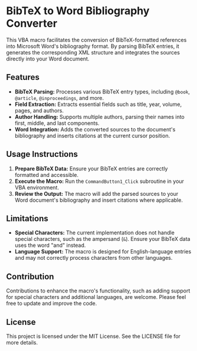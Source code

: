 # BibTeX to Word Bibliography Converter

This VBA macro facilitates the conversion of BibTeX-formatted references into Microsoft Word's bibliography format. By parsing BibTeX entries, it generates the corresponding XML structure and integrates the sources directly into your Word document.

## Features

- **BibTeX Parsing:** Processes various BibTeX entry types, including `@book`, `@article`, `@inproceedings`, and more.
- **Field Extraction:** Extracts essential fields such as title, year, volume, pages, and authors.
- **Author Handling:** Supports multiple authors, parsing their names into first, middle, and last components.
- **Word Integration:** Adds the converted sources to the document's bibliography and inserts citations at the current cursor position.

## Usage Instructions

1. **Prepare BibTeX Data:** Ensure your BibTeX entries are correctly formatted and accessible.
2. **Execute the Macro:** Run the `CommandButton1_Click` subroutine in your VBA environment.
3. **Review the Output:** The macro will add the parsed sources to your Word document's bibliography and insert citations where applicable.

## Limitations

- **Special Characters:** The current implementation does not handle special characters, such as the ampersand (`&`). Ensure your BibTeX data uses the word "and" instead.
- **Language Support:** The macro is designed for English-language entries and may not correctly process characters from other languages.

## Contribution

Contributions to enhance the macro's functionality, such as adding support for special characters and additional languages, are welcome. Please feel free to update and improve the code.

## License

This project is licensed under the MIT License. See the LICENSE file for more details.
